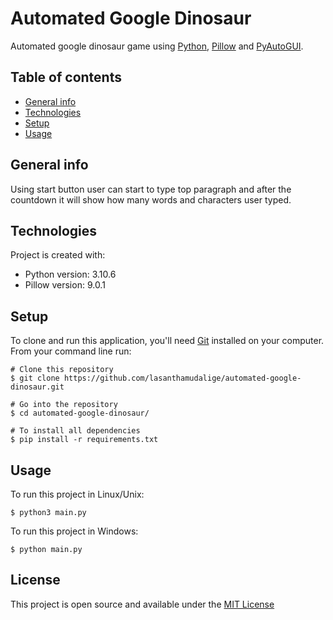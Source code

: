 # Automated Google Dinosaur

Automated google dinosaur game using [Python](https://www.python.org/), [Pillow](https://python-pillow.org/) and  [PyAutoGUI](https://pyautogui.readthedocs.io/en/latest/).

## Table of contents
* [General info](#general-info)
* [Technologies](#technologies)
* [Setup](#setup)
* [Usage](#usage)

## General info
Using start button user can start to type top paragraph and after the countdown it will show how many words and characters user typed. 

## Technologies
Project is created with:
* Python version: 3.10.6
* Pillow version: 9.0.1
	
## Setup

To clone and run this application, you'll need [Git](https://git-scm.com) installed on your computer.\
From your command line run:

```
# Clone this repository
$ git clone https://github.com/lasanthamudalige/automated-google-dinosaur.git

# Go into the repository
$ cd automated-google-dinosaur/

# To install all dependencies
$ pip install -r requirements.txt
```


## Usage

To run this project in Linux/Unix:

```
$ python3 main.py
```

To run this project in Windows:

```
$ python main.py
```

## License 
This project is open source and available under the [MIT License](https://github.com/lasanthamudalige/automated-google-dinosaur/blob/main/license)
